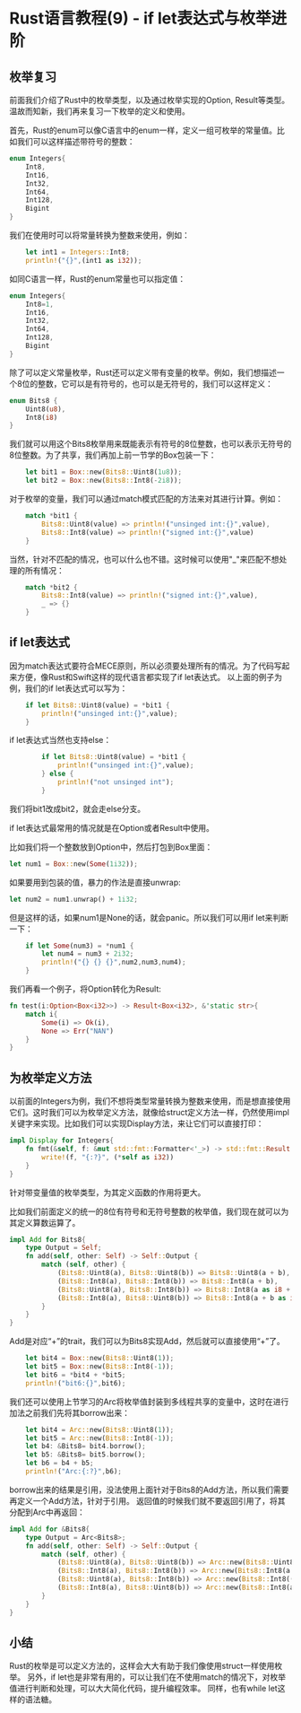 # Rust语言教程(9) - if let表达式与枚举进阶

## 枚举复习

前面我们介绍了Rust中的枚举类型，以及通过枚举实现的Option, Result等类型。
温故而知新，我们再来复习一下枚举的定义和使用。

首先，Rust的enum可以像C语言中的enum一样，定义一组可枚举的常量值。比如我们可以这样描述带符号的整数：

```rust
enum Integers{
    Int8,
    Int16,
    Int32,
    Int64,
    Int128,
    Bigint
}
```

我们在使用时可以将常量转换为整数来使用，例如：

```rust
    let int1 = Integers::Int8;
    println!("{}",(int1 as i32));
```

如同C语言一样，Rust的enum常量也可以指定值：

```rust
enum Integers{
    Int8=1,
    Int16,
    Int32,
    Int64,
    Int128,
    Bigint
}
```

除了可以定义常量枚举，Rust还可以定义带有变量的枚举。例如，我们想描述一个8位的整数，它可以是有符号的，也可以是无符号的，我们可以这样定义：

```rust
enum Bits8 {
    Uint8(u8),
    Int8(i8)
}
```

我们就可以用这个Bits8枚举用来既能表示有符号的8位整数，也可以表示无符号的8位整数。为了共享，我们再加上前一节学的Box包装一下：

```rust
    let bit1 = Box::new(Bits8::Uint8(1u8));
    let bit2 = Box::new(Bits8::Int8(-2i8));
```

对于枚举的变量，我们可以通过match模式匹配的方法来对其进行计算。例如：

```rust
    match *bit1 {
        Bits8::Uint8(value) => println!("unsinged int:{}",value),
        Bits8::Int8(value) => println!("signed int:{}",value)
    }
```

当然，针对不匹配的情况，也可以什么也不错。这时候可以使用"_"来匹配不想处理的所有情况：

```rust 
    match *bit2 {
        Bits8::Int8(value) => println!("signed int:{}",value),
        _ => {}
    }
```

## if let表达式

因为match表达式要符合MECE原则，所以必须要处理所有的情况。为了代码写起来方便，像Rust和Swift这样的现代语言都实现了if let表达式。
以上面的例子为例，我们的if let表达式可以写为：

```rust
    if let Bits8::Uint8(value) = *bit1 {
        println!("unsinged int:{}",value);
    }
```

if let表达式当然也支持else：
    
```rust
        if let Bits8::Uint8(value) = *bit1 {
            println!("unsinged int:{}",value);
        } else {
            println!("not unsinged int");
        }
```

我们将bit1改成bit2，就会走else分支。

if let表达式最常用的情况就是在Option或者Result中使用。

比如我们将一个整数放到Option中，然后打包到Box里面：

```rust
let num1 = Box::new(Some(1i32));
```

如果要用到包装的值，暴力的作法是直接unwrap: 
```rust
let num2 = num1.unwrap() + 1i32;
```

但是这样的话，如果num1是None的话，就会panic。所以我们可以用if let来判断一下：

```rust
    if let Some(num3) = *num1 {
        let num4 = num3 + 2i32;
        println!("{} {} {}",num2,num3,num4);
    }
```

我们再看一个例子，将Option转化为Result:

```rust
fn test(i:Option<Box<i32>>) -> Result<Box<i32>, &'static str>{
    match i{
        Some(i) => Ok(i),
        None => Err("NAN")
    }
}
```

## 为枚举定义方法

以前面的Integers为例，我们不想将类型常量转换为整数来使用，而是想直接使用它们。这时我们可以为枚举定义方法，就像给struct定义方法一样，仍然使用impl关键字来实现。比如我们可以实现Display方法，来让它们可以直接打印：

```rust
impl Display for Integers{
    fn fmt(&self, f: &mut std::fmt::Formatter<'_>) -> std::fmt::Result {
        write!(f, "{:?}", (*self as i32))
    }
}
```

针对带变量值的枚举类型，为其定义函数的作用将更大。

比如我们前面定义的统一的8位有符号和无符号整数的枚举值，我们现在就可以为其定义算数运算了。

```rust
impl Add for Bits8{
    type Output = Self;
    fn add(self, other: Self) -> Self::Output {
        match (self, other) {
            (Bits8::Uint8(a), Bits8::Uint8(b)) => Bits8::Uint8(a + b),
            (Bits8::Int8(a), Bits8::Int8(b)) => Bits8::Int8(a + b),
            (Bits8::Uint8(a), Bits8::Int8(b)) => Bits8::Int8(a as i8 + b),
            (Bits8::Int8(a), Bits8::Uint8(b)) => Bits8::Int8(a + b as i8),
        }
    }
}
```

Add是对应“+”的trait，我们可以为Bits8实现Add，然后就可以直接使用“+”了。

```rust
    let bit4 = Box::new(Bits8::Uint8(1));
    let bit5 = Box::new(Bits8::Int8(-1));
    let bit6 = *bit4 + *bit5;
    println!("bit6:{}",bit6);
```

我们还可以使用上节学习的Arc将枚举值封装到多线程共享的变量中，这时在进行加法之前我们先将其borrow出来：

```rust
    let bit4 = Arc::new(Bits8::Uint8(1));
    let bit5 = Arc::new(Bits8::Int8(-1));
    let b4: &Bits8= bit4.borrow();
    let b5: &Bits8= bit5.borrow();
    let b6 = b4 + b5;
    println!("Arc:{:?}",b6);
```

borrow出来的结果是引用，没法使用上面针对于Bits8的Add方法，所以我们需要再定义一个Add方法，针对于引用。
返回值的时候我们就不要返回引用了，将其分配到Arc中再返回：

```rust
impl Add for &Bits8{
    type Output = Arc<Bits8>;
    fn add(self, other: Self) -> Self::Output {
        match (self, other) {
            (Bits8::Uint8(a), Bits8::Uint8(b)) => Arc::new(Bits8::Uint8(a + b)),
            (Bits8::Int8(a), Bits8::Int8(b)) => Arc::new(Bits8::Int8(a + b)),
            (Bits8::Uint8(a), Bits8::Int8(b)) => Arc::new(Bits8::Int8((*a) as i8 + b)),
            (Bits8::Int8(a), Bits8::Uint8(b)) => Arc::new(Bits8::Int8(a + (*b) as i8)),
        }
    }
}
```

## 小结

Rust的枚举是可以定义方法的，这样会大大有助于我们像使用struct一样使用枚举。
另外，if let也是非常有用的，可以让我们在不使用match的情况下，对枚举值进行判断和处理，可以大大简化代码，提升编程效率。
同样，也有while let这样的语法糖。
